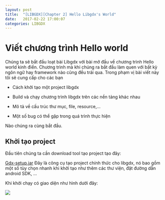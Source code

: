 ```yaml
---
layout: post
title:  "[LIBGDX][Chapter 2] Hello Libgdx's World"
date:   2017-02-22 17:00:07
categories: LIBGDX
---
```


# Viết chương trình Hello world

Chúng ta sẽ bắt đầu loạt bài Libgdx với bài mở đầu về chương trình Hello world kinh điển. Chương trình mà khi chúng ra bắt đầu làm quen với bất kỳ ngôn ngữ hay framework nào cũng đều trải qua. Trong phạm vị bài viết này tôi sẽ cung cấp cho các bạn 

* Cách khởi tạo một project libgdx

* Build và chạy chương trình libgdx trên các nền tảng khác nhau 

* Mô tả về cấu trúc thư mục, file, resource,...

* Một số bug có thể gặp trong quá trình thực hiện

Nào chúng ra cùng bắt đầu.

## Khởi tạo project 

Đầu tiên chúng ta cần download tool tạo project tạo đây:

[Gdx-setup.jar](https://libgdx.badlogicgames.com/nightlies/dist/gdx-setup.jar)
Đây là công cụ tạo project chính thức cho libgdx, nó bao gồm một số tùy chọn nhanh khi khởi tạo như thêm các thư viện, đặt đường dẫn android SDK, ...

Khi khởi chạy có giao diện như hình dưới đây:

<img src="https://luyentm.github.io/assets/libgdx/chapter2/helloworld1.png">

